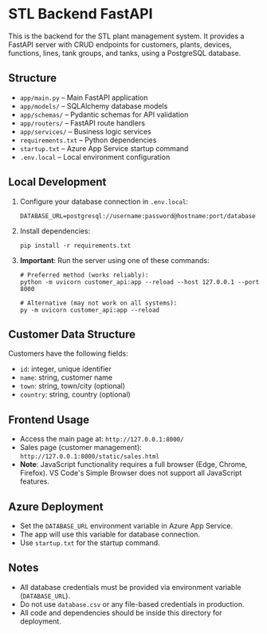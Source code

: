 # STL Backend FastAPI

This is the backend for the STL plant management system. It provides a FastAPI server with CRUD endpoints for customers, plants, devices, functions, lines, tank groups, and tanks, using a PostgreSQL database.

## Structure
- `app/main.py` – Main FastAPI application
- `app/models/` – SQLAlchemy database models
- `app/schemas/` – Pydantic schemas for API validation
- `app/routers/` – FastAPI route handlers
- `app/services/` – Business logic services
- `requirements.txt` – Python dependencies
- `startup.txt` – Azure App Service startup command
- `.env.local` – Local environment configuration

## Local Development
1. Configure your database connection in `.env.local`:
   ```
   DATABASE_URL=postgresql://username:password@hostname:port/database
   ```
2. Install dependencies:
   ```
   pip install -r requirements.txt
   ```
3. **Important**: Run the server using one of these commands:
   ```
   # Preferred method (works reliably):
   python -m uvicorn customer_api:app --reload --host 127.0.0.1 --port 8000
   
   # Alternative (may not work on all systems):
   py -m uvicorn customer_api:app --reload
   ```

## Customer Data Structure
Customers have the following fields:
- `id`: integer, unique identifier
- `name`: string, customer name
- `town`: string, town/city (optional)
- `country`: string, country (optional)

## Frontend Usage
- Access the main page at: `http://127.0.0.1:8000/`
- Sales page (customer management): `http://127.0.0.1:8000/static/sales.html`
- **Note**: JavaScript functionality requires a full browser (Edge, Chrome, Firefox). 
  VS Code's Simple Browser does not support all JavaScript features.

## Azure Deployment
- Set the `DATABASE_URL` environment variable in Azure App Service.
- The app will use this variable for database connection.
- Use `startup.txt` for the startup command.

## Notes
- All database credentials must be provided via environment variable (`DATABASE_URL`).
- Do not use `database.csv` or any file-based credentials in production.
- All code and dependencies should be inside this directory for deployment.
